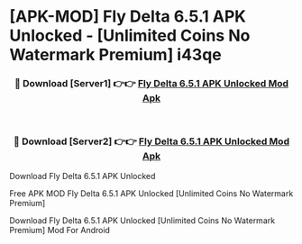 # [APK-MOD] Fly Delta 6.5.1 APK Unlocked - [Unlimited Coins No Watermark Premium] i43qe



<div align="center">
<h3>🔴 Download [Server1] 👉👉 <a href="https://momento.my/?title=Fly_Delta_6.5.1_APK_Unlocked">Fly Delta 6.5.1 APK Unlocked Mod Apk</a></h3><br>

<h3>🔴 Download [Server2] 👉👉 <a href="https://momento.my/?title=Fly_Delta_6.5.1_APK_Unlocked">Fly Delta 6.5.1 APK Unlocked Mod Apk</a></h3>
</div>



Download Fly Delta 6.5.1 APK Unlocked 

Free APK MOD Fly Delta 6.5.1 APK Unlocked [Unlimited Coins No Watermark Premium]

Download Fly Delta 6.5.1 APK Unlocked [Unlimited Coins No Watermark Premium] Mod For Android
